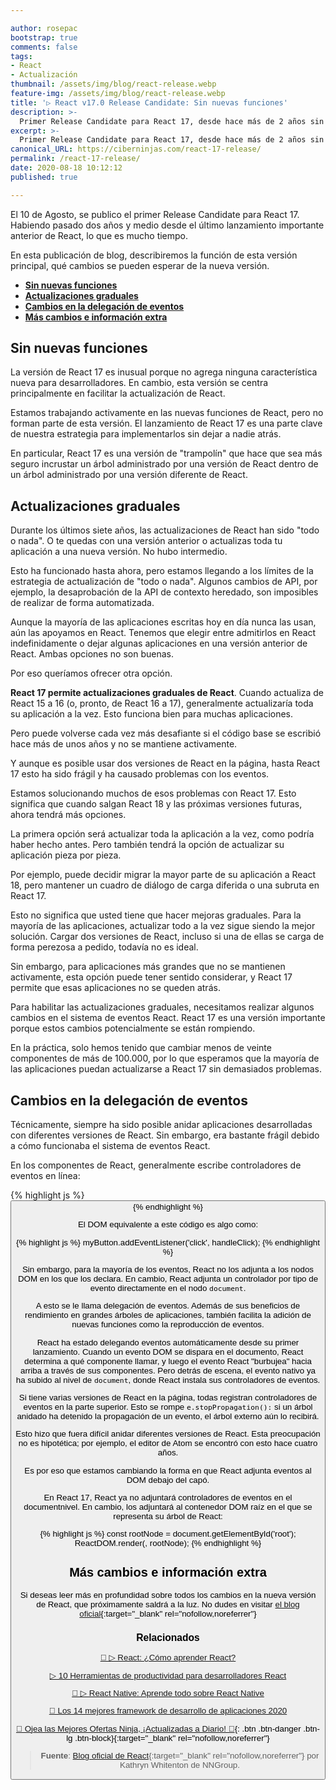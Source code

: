 ```yaml
---

author: rosepac
bootstrap: true
comments: false
tags:
- React
- Actualización
thumbnail: /assets/img/blog/react-release.webp
feature-img: /assets/img/blog/react-release.webp
title: '▷ React v17.0 Release Candidate: Sin nuevas funciones'
description: >-
  Primer Release Candidate para React 17, desde hace más de 2 años sin actualizaciones importantes, que es mucho tiempo incluso para nuestros estándares.
excerpt: >-
  Primer Release Candidate para React 17, desde hace más de 2 años sin actualizaciones importantes, que es mucho tiempo incluso para nuestros estándares.
canonical_URL: https://ciberninjas.com/react-17-release/
permalink: /react-17-release/
date: 2020-08-18 10:12:12
published: true

---
```


El 10 de Agosto, se publico el primer Release Candidate para React 17. Habiendo pasado dos años y medio desde el último lanzamiento importante anterior de React, lo que es mucho tiempo.

En esta publicación de blog, describiremos la función de esta versión principal, qué cambios se pueden esperar de la nueva versión.

- [**Sin nuevas funciones**](#sin-nuevas-funciones)
- [**Actualizaciones graduales**](#actualizaciones-graduales)
- [**Cambios en la delegación de eventos**](#cambios-en-la-delegación-de-eventos)
- [**Más cambios e información extra**](#más-cambios-e-información-extra)

## **Sin nuevas funciones**

La versión de React 17 es inusual porque no agrega ninguna característica nueva para desarrolladores. En cambio, esta versión se centra principalmente en facilitar la actualización de React.

Estamos trabajando activamente en las nuevas funciones de React, pero no forman parte de esta versión. El lanzamiento de React 17 es una parte clave de nuestra estrategia para implementarlos sin dejar a nadie atrás.

En particular, React 17 es una versión de "trampolín" que hace que sea más seguro incrustar un árbol administrado por una versión de React dentro de un árbol administrado por una versión diferente de React.

## **Actualizaciones graduales**

Durante los últimos siete años, las actualizaciones de React han sido "todo o nada". O te quedas con una versión anterior o actualizas toda tu aplicación a una nueva versión. No hubo intermedio.

Esto ha funcionado hasta ahora, pero estamos llegando a los límites de la estrategia de actualización de "todo o nada". Algunos cambios de API, por ejemplo, la desaprobación de la API de contexto heredado, son imposibles de realizar de forma automatizada.

Aunque la mayoría de las aplicaciones escritas hoy en día nunca las usan, aún las apoyamos en React. Tenemos que elegir entre admitirlos en React indefinidamente o dejar algunas aplicaciones en una versión anterior de React. Ambas opciones no son buenas.

Por eso queríamos ofrecer otra opción.

**React 17 permite actualizaciones graduales de React**. Cuando actualiza de React 15 a 16 (o, pronto, de React 16 a 17), generalmente actualizaría toda su aplicación a la vez. Esto funciona bien para muchas aplicaciones.

Pero puede volverse cada vez más desafiante si el código base se escribió hace más de unos años y no se mantiene activamente.

Y aunque es posible usar dos versiones de React en la página, hasta React 17 esto ha sido frágil y ha causado problemas con los eventos.

Estamos solucionando muchos de esos problemas con React 17. Esto significa que cuando salgan React 18 y las próximas versiones futuras, ahora tendrá más opciones.

La primera opción será actualizar toda la aplicación a la vez, como podría haber hecho antes. Pero también tendrá la opción de actualizar su aplicación pieza por pieza.

Por ejemplo, puede decidir migrar la mayor parte de su aplicación a React 18, pero mantener un cuadro de diálogo de carga diferida o una subruta en React 17.

Esto no significa que usted tiene que hacer mejoras graduales. Para la mayoría de las aplicaciones, actualizar todo a la vez sigue siendo la mejor solución. Cargar dos versiones de React, incluso si una de ellas se carga de forma perezosa a pedido, todavía no es ideal.

Sin embargo, para aplicaciones más grandes que no se mantienen activamente, esta opción puede tener sentido considerar, y React 17 permite que esas aplicaciones no se queden atrás.

Para habilitar las actualizaciones graduales, necesitamos realizar algunos cambios en el sistema de eventos React. React 17 es una versión importante porque estos cambios potencialmente se están rompiendo.

En la práctica, solo hemos tenido que cambiar menos de veinte componentes de más de 100.000, por lo que esperamos que la mayoría de las aplicaciones puedan actualizarse a React 17 sin demasiados problemas.

## **Cambios en la delegación de eventos**

Técnicamente, siempre ha sido posible anidar aplicaciones desarrolladas con diferentes versiones de React. Sin embargo, era bastante frágil debido a cómo funcionaba el sistema de eventos React.

En los componentes de React, generalmente escribe controladores de eventos en línea:

{% highlight js %}
<button onClick={handleClick}>
{% endhighlight %}

El DOM equivalente a este código es algo como:

{% highlight js %}
myButton.addEventListener('click', handleClick);
{% endhighlight %}

Sin embargo, para la mayoría de los eventos, React no los adjunta a los nodos DOM en los que los declara. En cambio, React adjunta un controlador por tipo de evento directamente en el nodo `document`.

A esto se le llama delegación de eventos. Además de sus beneficios de rendimiento en grandes árboles de aplicaciones, también facilita la adición de nuevas funciones como la reproducción de eventos.

React ha estado delegando eventos automáticamente desde su primer lanzamiento. Cuando un evento DOM se dispara en el documento, React determina a qué componente llamar, y luego el evento React "burbujea" hacia arriba a través de sus componentes. Pero detrás de escena, el evento nativo ya ha subido al nivel de `document`, donde React instala sus controladores de eventos.

Si tiene varias versiones de React en la página, todas registran controladores de eventos en la parte superior. Esto se rompe `e.stopPropagation():` si un árbol anidado ha detenido la propagación de un evento, el árbol externo aún lo recibirá.

Esto hizo que fuera difícil anidar diferentes versiones de React. Esta preocupación no es hipotética; por ejemplo, el editor de Atom se encontró con esto hace cuatro años.

Es por eso que estamos cambiando la forma en que React adjunta eventos al DOM debajo del capó.

En React 17, React ya no adjuntará controladores de eventos en el documentnivel. En cambio, los adjuntará al contenedor DOM raíz en el que se representa su árbol de React:

{% highlight js %}
const rootNode = document.getElementById('root');
ReactDOM.render(<App />, rootNode);
{% endhighlight %}

## **Más cambios e información extra**

Si deseas leer más en profundidad sobre todos los cambios en la nueva versión de React, que próximamente saldrá a la luz. No dudes en visitar [el blog oficial](https://reactjs.org/blog/2020/08/10/react-v17-rc.html){:target="_blank" rel="nofollow,noreferrer"}

### **Relacionados** <!-- omit in toc -->

[🥇 ▷ React: ¿Cómo aprender React?](https://ciberninjas.com/react/)

[▷ 10 Herramientas de productividad para desarrolladores React](https://ciberninjas.com/herramientas-productividad-react-2020/)

[🥇 ▷ React Native: Aprende todo sobre React Native](https://ciberninjas.com/react-native/)

[🥇 Los 14 mejores framework de desarrollo de aplicaciones 2020](https://ciberninjas.com/mejores-sdk-multiplataforma-2019-20/)

[🎁 Ojea las Mejores Ofertas Ninja, ¡Actualizadas a Diario! 🛒](https://www.amazon.es/shop/cibercursos "Los Mejores Chollos de Amazon, Ofertas Flash, Black Monday y Amazon Prime Day"){: .btn .btn-danger .btn-lg .btn-block}{:target="_blank" rel="nofollow,noreferrer"}

> **Fuente**: [Blog oficial de React](https://reactjs.org/blog/2020/08/10/react-v17-rc.html){:target="_blank" rel="nofollow,noreferrer"} por Kathryn Whitenton de NNGroup.
